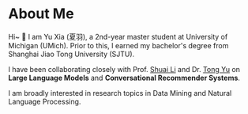 # About Me

Hi~ :ghost: I am Yu Xia (夏羽), a 2nd-year master student at University of Michigan (UMich). Prior to this, I earned my bachelor's degree from Shanghai Jiao Tong University (SJTU). 

I have been collaborating closely with Prof. [Shuai Li](https://shuaili8.github.io/) and Dr. [Tong Yu](https://scholar.google.com/citations?user=6-ARmXsAAAAJ) on **Large Language Models** and **Conversational Recommender Systems**. 

I am broadly interested in research topics in Data Mining and Natural Language Processing.
